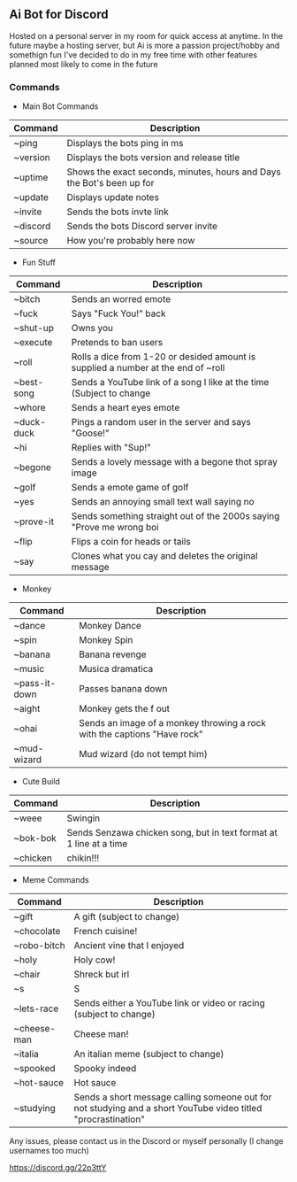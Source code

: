 
## Ai Bot for Discord

Hosted on a personal server in my room for quick access at anytime. In the future maybe a hosting server, but Ai is more a passion project/hobby and somethign fun I've decided to do in my free time with other features planned most likely to come in the future

### Commands

- Main Bot Commands

| Command       | Description                                                                                                               |
| ------------- | ------------------------------------------------------------------------------------------------------------------------- |
| ~ping         | Displays the bots ping in ms                                                                                              |
| ~version      | Displays the bots version and release title                                                                               |
| ~uptime       | Shows the exact seconds, minutes, hours and Days the Bot's been up for                                                    |
| ~update       | Displays update notes                                                                                                     |
| ~invite       | Sends the bots invte link                                                                                                 |
| ~discord      | Sends the bots Discord server invite                                                                                      |
| ~source       | How you're probably here now                                                                                              |


- Fun Stuff

| Command      | Description                                                                                                                | 
| ------------ | -------------------------------------------------------------------------------------------------------------------------- |  
| ~bitch       | Sends an worred emote                                                                                                      | 
| ~fuck        | Says "Fuck You!" back                                                                                                      | 
| ~shut-up     | Owns you                                                                                                                   | 
| ~execute     | Pretends to ban users                                                                                                      | 
| ~roll        | Rolls a dice from 1-20 or desided amount is supplied a number at the end of ~roll                                          | 
| ~best-song   | Sends a YouTube link of a song I like at the time (Subject to change                                                       | 
| ~whore       | Sends a heart eyes emote                                                                                                   | 
| ~duck-duck   | Pings a random user in the server and says "Goose!"                                                                        | 
| ~hi          | Replies with "Sup!"                                                                                                        | 
| ~begone      | Sends a lovely message with a begone thot spray image                                                                      | 
| ~golf        | Sends a emote game of golf                                                                                                 | 
| ~yes         | Sends an annoying small text wall saying no                                                                                | 
| ~prove-it    | Sends something straight out of the 2000s saying "Prove me wrong boi                                                       | 
| ~flip        | Flips a coin for heads or tails                                                                                            | 
| ~say         | Clones what you cay and deletes the original message                                                                       | 
 
 - Monkey 

| Command      | Description                                                                                                                |
| ------------ | -------------------------------------------------------------------------------------------------------------------------- |
| ~dance       | Monkey Dance                                                                                                               |  
| ~spin        | Monkey Spin                                                                                                                | 
| ~banana      | Banana revenge                                                                                                             | 
| ~music       | Musica dramatica                                                                                                           | 
| ~pass-it-down| Passes banana down                                                                                                         | 
| ~aight       | Monkey gets the f out                                                                                                      | 
| ~ohai        | Sends an image of a monkey throwing a rock with the captions "Have rock"                                                   | 
| ~mud-wizard  | Mud wizard (do not tempt him)                                                                                              | 
 
 - Cute Build 

| Command      | Description                                                                                                                |
| ------------ | -------------------------------------------------------------------------------------------------------------------------- |
| ~weee        | Swingin                                                                                                                    | 
| ~bok-bok     | Sends Senzawa chicken song, but in text format at 1 line at a time                                                         | 
| ~chicken     | chikin!!!                                                                                                                  | 
 
 - Meme Commands 

| Command      | Description                                                                                                                |
| ------------ | -------------------------------------------------------------------------------------------------------------------------- |
| ~gift        | A gift (subject to change)                                                                                                 | 
| ~chocolate   | French cuisine!                                                                                                            | 
| ~robo-bitch  | Ancient vine that I enjoyed                                                                                                | 
| ~holy        | Holy cow!                                                                                                                  | 
| ~chair       | Shreck but irl                                                                                                             | 
| ~s           | S                                                                                                                          | 
| ~lets-race   | Sends either a YouTube link or video or racing (subject to change)                                                         | 
| ~cheese-man  | Cheese man!                                                                                                                | 
| ~italia      | An italian meme (subject to change)                                                                                        | 
| ~spooked     | Spooky indeed                                                                                                              | 
| ~hot-sauce   | Hot sauce                                                                                                                  |
| ~studying    | Sends a short message calling someone out for not studying and a short YouTube video titled "procrastination"              | 

Any issues, please contact us in the Discord or myself personally (I change usernames too much)

https://discord.gg/22p3ttY
